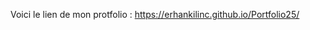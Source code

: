 Voici le lien de mon protfolio : 
[https://erhankilinc.github.io/Portfolio25/ ](https://erhankilinc.github.io/Portfolio25/)
